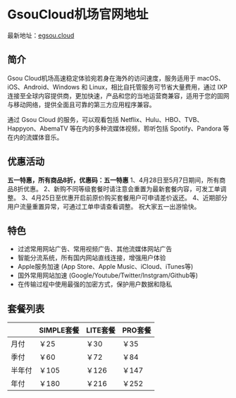 # GsouCloud机场官网地址

最新地址：[egsou.cloud](https://gsoust.xyz/auth/register?code=lTK2)

## 简介

Gsou Cloud机场高速稳定体验宛若身在海外的访问速度，服务适用于 macOS、iOS、Android、Windows 和 Linux，相比自托管服务可节省大量费用，通过 IXP 连接至全球内容提供商，更加快速，产品和您的当地运营商兼容，适用于您的固网与移动网络，提供全面且可靠的第三方应用程序兼容。

通过 Gsou Cloud 的服务，可以观看包括 Netflix、Hulu、HBO、TVB、Happyon、AbemaTV 等在内的多种流媒体视频，聆听包括 Spotify、Pandora 等在内的流媒体音乐。

## 优惠活动

**五一特惠，所有商品8折，优惠码：五一特惠**
1、4月28日至5月7日期间，所有商品8折优惠。
2、新购不同等级套餐时请注意会重置为最新套餐内容，可发工单调整。
3、4月25日至优惠开启前原价购买套餐用户可申请差价返还。
4、近期部分用户流量重置异常，可通过工单申请查看调整。
祝大家五一出游愉快。

## 特色

* 过滤常用网站广告、常用视频广告、其他流媒体网站广告
* 智能分流系统，所有国内网站直线连接，增强用户体验
* Apple服务加速 (App Store、Apple Music、iCloud、iTunes等)
* 国外常用网站加速 (Google/Youtube/Twitter/Instgram/Github等)
* 在传输过程中使用最强的加密方式，保护用户数据和隐私

## 套餐列表

||SIMPLE套餐|LITE套餐|PRO套餐|
|----|----|----|----|
|月付|￥25|￥30|￥35|
|季付|￥60|￥72|￥84|
|半年付|￥105|￥126|￥147|
|年付|￥180|￥216|￥252|
